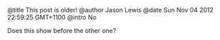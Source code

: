 @title  This post is older!
@author Jason Lewis
@date   Sun Nov 04 2012 22:59:25 GMT+1100
@intro  No

Does this show before the other one?
